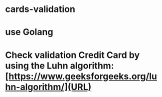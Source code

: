 # cards-validation
# use Golang
# Check validation Credit Card by using the Luhn algorithm: [https://www.geeksforgeeks.org/luhn-algorithm/](URL)
